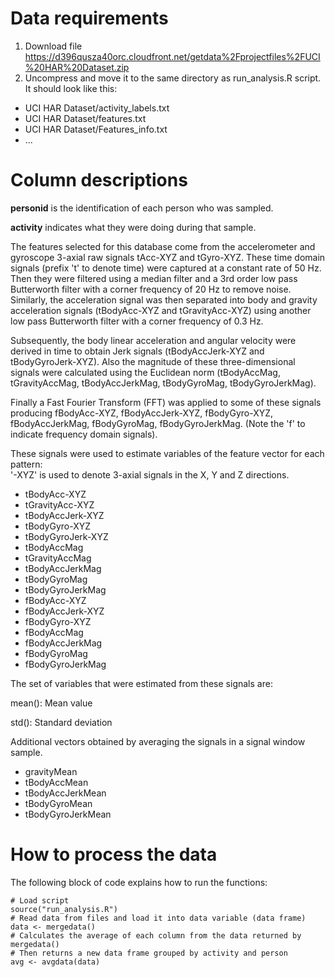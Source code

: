 Data requirements
=================

1) Download file https://d396qusza40orc.cloudfront.net/getdata%2Fprojectfiles%2FUCI%20HAR%20Dataset.zip
2) Uncompress and move it to the same directory as run_analysis.R script. It should look like this:

* UCI HAR Dataset/activity_labels.txt
* UCI HAR Dataset/features.txt
* UCI HAR Dataset/Features_info.txt
* ...


Column descriptions
===================

**personid** is the identification of each person who was sampled.

**activity** indicates what they were doing during that sample. 

The features selected for this database come from the accelerometer and gyroscope 3-axial raw signals tAcc-XYZ and tGyro-XYZ. These time domain signals (prefix 't' to denote time) were captured at a constant rate of 50 Hz. Then they were filtered using a median filter and a 3rd order low pass Butterworth filter with a corner frequency of 20 Hz to remove noise. Similarly, the acceleration signal was then separated into body and gravity acceleration signals (tBodyAcc-XYZ and tGravityAcc-XYZ) using another low pass Butterworth filter with a corner frequency of 0.3 Hz. 

Subsequently, the body linear acceleration and angular velocity were derived in time to obtain Jerk signals (tBodyAccJerk-XYZ and tBodyGyroJerk-XYZ). Also the magnitude of these three-dimensional signals were calculated using the Euclidean norm (tBodyAccMag, tGravityAccMag, tBodyAccJerkMag, tBodyGyroMag, tBodyGyroJerkMag). 

Finally a Fast Fourier Transform (FFT) was applied to some of these signals producing fBodyAcc-XYZ, fBodyAccJerk-XYZ, fBodyGyro-XYZ, fBodyAccJerkMag, fBodyGyroMag, fBodyGyroJerkMag. (Note the 'f' to indicate frequency domain signals). 

These signals were used to estimate variables of the feature vector for each pattern:  
'-XYZ' is used to denote 3-axial signals in the X, Y and Z directions.

* tBodyAcc-XYZ
* tGravityAcc-XYZ
* tBodyAccJerk-XYZ
* tBodyGyro-XYZ
* tBodyGyroJerk-XYZ
* tBodyAccMag
* tGravityAccMag
* tBodyAccJerkMag
* tBodyGyroMag
* tBodyGyroJerkMag
* fBodyAcc-XYZ
* fBodyAccJerk-XYZ
* fBodyGyro-XYZ
* fBodyAccMag
* fBodyAccJerkMag
* fBodyGyroMag
* fBodyGyroJerkMag

The set of variables that were estimated from these signals are: 

mean(): Mean value

std(): Standard deviation

Additional vectors obtained by averaging the signals in a signal window sample.

* gravityMean
* tBodyAccMean
* tBodyAccJerkMean
* tBodyGyroMean
* tBodyGyroJerkMean

How to process the data
=======================

The following block of code explains how to run the functions:

    # Load script
    source("run_analysis.R")
    # Read data from files and load it into data variable (data frame)
    data <- mergedata()
    # Calculates the average of each column from the data returned by mergedata()
    # Then returns a new data frame grouped by activity and person
    avg <- avgdata(data)
